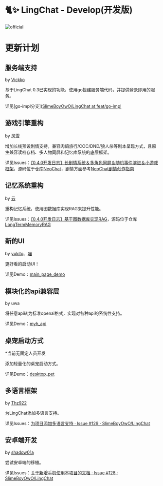 # 🐈✨ LingChat - Develop(开发版)

![official](https://github.com/user-attachments/assets/ffccbe79-87ed-4dbc-8e60-f400efbbab26)

# 更新计划

## 服务端支持

by [Vickko](https://github.com/Vickko)

基于LingChat 0.3已实现的功能，使用go搭建服务端代码，并提供登录即用的服务。

详见[go-impl分支]([SlimeBoyOwO/LingChat at feat/go-impl](https://github.com/SlimeBoyOwO/LingChat/tree/feat/go-impl)

## 游戏引擎重构

by [风雪]([T-Auto](https://github.com/T-Auto))

增加长线预设剧情支持，兼容肉鸽旅行/COC/DND/狼人杀等剧本呈现方式，且原生兼容读档存档、多人物同屏和记忆库系统的底层框架。

详见Issues：[【0.4.0开发日志】长剧情系统＆多角色同屏＆随机事件演进＆小游戏框架](https://github.com/SlimeBoyOwO/LingChat/issues/91)，源码位于仓库[NeoChat](https://github.com/T-Auto/NeoChat)，剧情方面参考[NeoChat剧情创作指南](https://github.com/T-Auto/NeoChat/blob/main/NeoChat%20%E5%89%A7%E6%83%85%E5%88%9B%E4%BD%9C%E6%8C%87%E5%8D%97.md)

## 记忆系统重构

by [云]([LtePrince](https://github.com/LtePrince))

重构记忆系统，使用图数据库实现RAG来提升性能。

详见Issues：[【0.4.0开发日志】基于图数据库实现RAG](https://github.com/SlimeBoyOwO/LingChat/issues/82)，源码位于仓库[LongTermMemoryRAG](https://github.com/LtePrince/LongTermMemoryRAG)

## 新的UI

by [yukito](https://github.com/yukito0209)、[喵](https://github.com/a2942)

更好看的启动UI！

详见Demo：[main_page_demo](https://github.com/SlimeBoyOwO/LingChat/tree/develop/Demo/main_page_demo)

## 模块化的api兼容层

by uwa

将任意api转为标准openai格式，实现对各种api的系统性支持。

详见Demo：[myh_api](https://github.com/SlimeBoyOwO/LingChat/tree/develop/Demo/myh_api)

## 桌宠启动方式

*当前无固定人员开发

添加轻量化的桌宠启动方式。

详见Demo：[desktop_pet](https://github.com/SlimeBoyOwO/LingChat/tree/develop/Demo/desktop_pet)

## 多语言框架

by [Thz922](https://github.com/Thz922)

为LingChat添加多语言支持。

详见Issues：[为项目添加多语言支持 · Issue #129 · SlimeBoyOwO/LingChat](https://github.com/SlimeBoyOwO/LingChat/issues/129)



## 安卓端开发

by [shadow01a](https://github.com/shadow01a)

尝试安卓端的移植。

详见Issues：[关于新增手机使用本项目的文档 · Issue #128 · SlimeBoyOwO/LingChat](https://github.com/SlimeBoyOwO/LingChat/issues/128)
